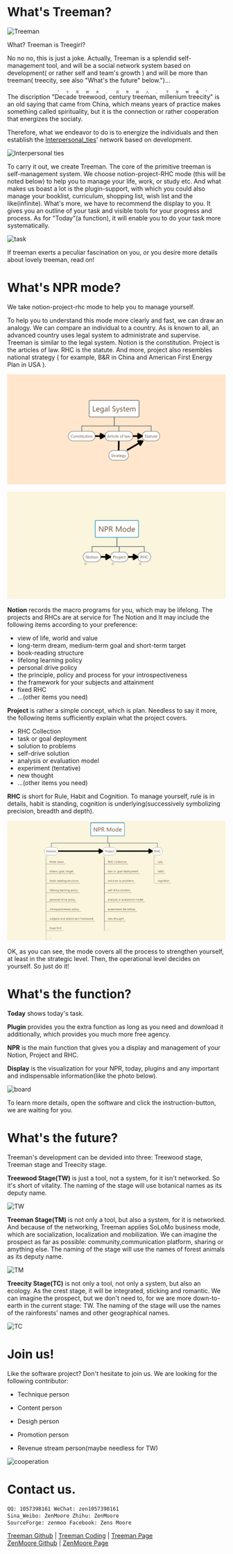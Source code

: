 # What's Treeman?

![Treeman](https://images.pexels.com/photos/1078058/pexels-photo-1078058.jpeg?auto=compress&cs=tinysrgb&dpr=2&h=350)

What? Treeman is Treegirl?

No no no, this is just a joke. Actually, Treeman is a splendid self-management tool, and will be a social network system based on development( or rather self and team's growth ) and will be more than treeman( treecity, see also "What's the future" below.")...

The discription "<ruby>Decade treewood, century treeman, millenium treecity<rt>"十年树木，百年树人，千年树城"</rt></ruby>" is an old saying that came from China, which means years of practice makes something called spirituality, but it is the connection or rather cooperation that energizes the sociaty.

Therefore, what we endeavor to do is to energize the individuals and then establish the [Interpersonal_ties](https://en.m.wikipedia.org/wiki/Interpersonal_ties)' network based on development.

![Interpersonal ties](https://images.pexels.com/photos/1083623/pexels-photo-1083623.jpeg?auto=compress&cs=tinysrgb&dpr=2&h=650&w=940)

To carry it out, we create Treeman. The core of the primitive treeman is self-management system. We choose notion-project-RHC mode (this will be noted below) to help you to manage your life, work, or study etc. And what makes us  boast a lot is the plugin-support, with which you could also manage your booklist, curriculum, shopping list, wish list and the like(infinite). What's more, we have to recommend the display to you. It gives you an outline of your task and visible tools for your progress and process. As for "Today"(a function), it will enable you to do your task more systematically.

![task](https://images.pexels.com/photos/1020323/pexels-photo-1020323.jpeg?auto=compress&cs=tinysrgb&dpr=2&h=350)

If treeman exerts a peculiar fascination on you, or you desire more details about lovely treeman, read on!

# What's NPR mode?

We take notion-project-rhc mode to help you to manage yourself.

To help you to understand this mode more clearly and fast, we can draw an analogy. We can compare an individual to a country. As is known to all, an advanced country uses legal system to administrate and supervise. Treeman is similar to the legal system. Notion is the constitution. Project is the articles of law. RHC is the statute. And more, project also resembles national strategy ( for example, B&R in China and American First Energy Plan in USA ).

![Legal System](https://github.com/ZenMoore/Treeman/blob/master/image/promotion/Legal%20System.png?raw=true)

![NPR Mode](https://github.com/ZenMoore/Treeman/blob/master/image/promotion/NPR_Mode.jpg?raw=true)

**Notion** records the macro programs for you, which may be lifelong. The projects and RHCs are at service for The Notion and  It may include the following items according to your preference:
* view of life, world and value
* long-term dream, medium-term goal and short-term target
* book-reading structure
* lifelong learning policy
* personal drive policy
* the principle, policy and process for your introspectiveness
* the framework for your subjects and attainment
* fixed RHC
* ...(other items you need)

**Project** is rather a simple concept, which is plan. Needless to say it more, the following items sufficiently explain what the project covers.
* RHC Collection
* task or goal deployment
* solution to problems
* self-drive solution
* analysis or evaluation model
* experiment (tentative)
* new thought
*  ...(other items you need)

**RHC** is short for Rule, Habit and Cognition. To manage yourself, rule is in details, habit is standing, cognition is underlying(successively symbolizing precision, breadth and depth).

![NPR Mode in details](https://github.com/ZenMoore/Treeman/blob/master/image/promotion/NPR_Mode_Detail.png?raw=true)

OK, as you can see, the mode covers all the process to strengthen yourself, at least in the strategic level. Then, the operational level decides on yourself. So just do it!

# What's the function?

**Today** shows today's task.

**Plugin** provides you the extra function as long as you need and download it additionally, which provides you much more free agency.

**NPR** is the main function that gives you a display and management of your Notion, Project and RHC.

**Display** is the visualization for your NPR, today, plugins and any important and indispensable information(like the photo below).

![board](https://images.pexels.com/photos/669615/pexels-photo-669615.jpeg?auto=compress&cs=tinysrgb&dpr=2&h=350)

To learn more details, open the software and click the instruction-button, we are waiting for you.

# What's the future?

Treeman's development can be devided into three: Treewood stage, Treeman stage and Treecity stage.

**Treewood Stage(TW)** is just a tool, not a system, for it isn't networked. So it's short of vitality. The naming of the stage will use botanical names as its deputy name.

![TW](https://images.pexels.com/photos/923167/pexels-photo-923167.jpeg?auto=compress&cs=tinysrgb&dpr=2&h=350)

**Treeman Stage(TM)** is not only a tool, but also a system, for it is networked. And because of the networking, Treeman applies SoLoMo business mode, which are socialization, localization and mobilization. We can imagine the prospect as far as possible: community,communication platform, sharing or amything else. The naming of the stage will use the names of forest animals as its deputy name.

![TM](https://images.pexels.com/photos/312491/pexels-photo-312491.jpeg?auto=compress&cs=tinysrgb&dpr=2&h=350)

**Treecity Stage(TC)** is not only a tool, not only a system, but also an ecology. As the crest stage, it will be integrated, sticking and romantic. We can imagine the prospect, but we don't need to, for we are more down-to-earth in the current stage: TW. The naming of the stage will use the names of the rainforests' names and other geographical names.

![TC](https://images.pexels.com/photos/301930/pexels-photo-301930.jpeg?auto=compress&cs=tinysrgb&dpr=2&h=350)

# Join us!

Like the software project? Don't hesitate to join us. We are looking for the following contributor: 

*  Technique person
*  Content person
*  Desigh person
*  Promotion person

*  Revenue stream person(maybe needless for TW)

![cooperation](https://images.pexels.com/photos/7075/people-office-group-team.jpg?auto=compress&cs=tinysrgb&dpr=2&h=350)

# Contact us.

    QQ: 1057398161 WeChat: zen1057398161
    Sina_Weibo: ZenMoore Zhihu: ZenMoore
    SourceForge: zenmoo Facebook: Zens Moore


[Treeman Github](https://github.com/ZenMoore/Treeman) |
[Treeman Coding](https://coding.net/u/ZenMoore/p/Treeman) |
[Treeman Page](https://ZenMoore.github.io/Treeman)<br>
[ZenMoore Github](https://github.com/ZenMoore) |
[ZenMoore Page](https://zenmoore.github.io)<br>
